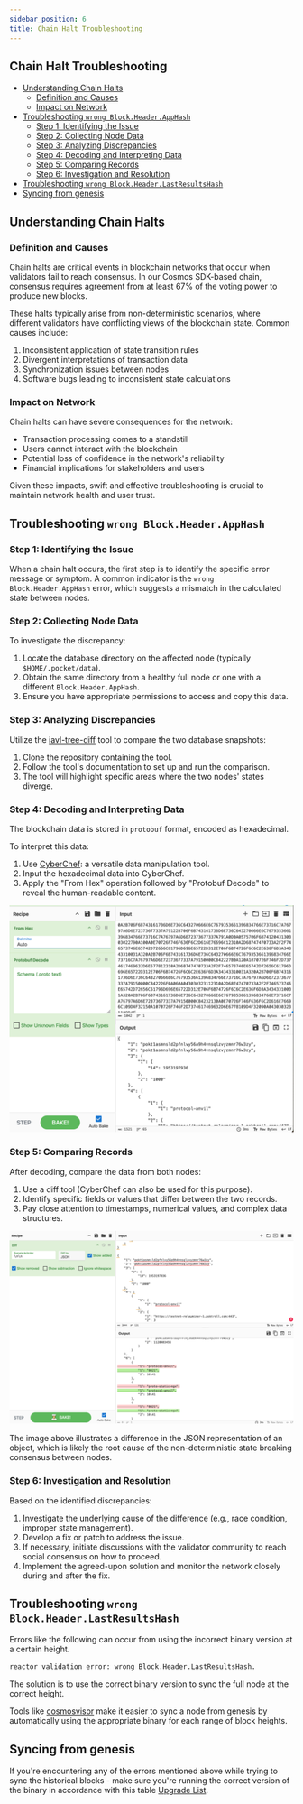 ```yaml
---
sidebar_position: 6
title: Chain Halt Troubleshooting
---
```


## Chain Halt Troubleshooting <!-- omit in toc -->

- [Understanding Chain Halts](#understanding-chain-halts)
  - [Definition and Causes](#definition-and-causes)
  - [Impact on Network](#impact-on-network)
- [Troubleshooting `wrong Block.Header.AppHash`](#troubleshooting-wrong-blockheaderapphash)
  - [Step 1: Identifying the Issue](#step-1-identifying-the-issue)
  - [Step 2: Collecting Node Data](#step-2-collecting-node-data)
  - [Step 3: Analyzing Discrepancies](#step-3-analyzing-discrepancies)
  - [Step 4: Decoding and Interpreting Data](#step-4-decoding-and-interpreting-data)
  - [Step 5: Comparing Records](#step-5-comparing-records)
  - [Step 6: Investigation and Resolution](#step-6-investigation-and-resolution)
- [Troubleshooting `wrong Block.Header.LastResultsHash`](#troubleshooting-wrong-blockheaderlastresultshash)
- [Syncing from genesis](#syncing-from-genesis)

## Understanding Chain Halts

### Definition and Causes

Chain halts are critical events in blockchain networks that occur when validators fail to reach consensus. In our Cosmos SDK-based chain, consensus requires agreement from at least 67% of the voting power to produce new blocks.

These halts typically arise from non-deterministic scenarios, where different validators have conflicting views of the blockchain state. Common causes include:

1. Inconsistent application of state transition rules
2. Divergent interpretations of transaction data
3. Synchronization issues between nodes
4. Software bugs leading to inconsistent state calculations

### Impact on Network

Chain halts can have severe consequences for the network:

- Transaction processing comes to a standstill
- Users cannot interact with the blockchain
- Potential loss of confidence in the network's reliability
- Financial implications for stakeholders and users

Given these impacts, swift and effective troubleshooting is crucial to maintain network health and user trust.

## Troubleshooting `wrong Block.Header.AppHash`

### Step 1: Identifying the Issue

When a chain halt occurs, the first step is to identify the specific error message or symptom. A common indicator is the `wrong Block.Header.AppHash` error, which suggests a mismatch in the calculated state between nodes.

### Step 2: Collecting Node Data

To investigate the discrepancy:

1. Locate the database directory on the affected node (typically `$HOME/.pocket/data`).
2. Obtain the same directory from a healthy full node or one with a different `Block.Header.AppHash`.
3. Ensure you have appropriate permissions to access and copy this data.

### Step 3: Analyzing Discrepancies

Utilize the [iavl-tree-diff](https://github.com/pokt-network/poktroll/tree/main/tools/iavl-tree-diff) tool to compare the two database snapshots:

1. Clone the repository containing the tool.
2. Follow the tool's documentation to set up and run the comparison.
3. The tool will highlight specific areas where the two nodes' states diverge.

### Step 4: Decoding and Interpreting Data

The blockchain data is stored in `protobuf` format, encoded as hexadecimal.

To interpret this data:

1. Use [CyberChef](<https://gchq.github.io/CyberChef/#recipe=From_Hex('Auto')Protobuf_Decode('',false,false)>): a versatile data manipulation tool.
2. Input the hexadecimal data into CyberChef.
3. Apply the "From Hex" operation followed by "Protobuf Decode" to reveal the human-readable content.

![CyberChef Decoding Example](../../develop/developer_guide/img/cyberchef_1.png)

### Step 5: Comparing Records

After decoding, compare the data from both nodes:

1. Use a diff tool (CyberChef can also be used for this purpose).
2. Identify specific fields or values that differ between the two records.
3. Pay close attention to timestamps, numerical values, and complex data structures.

![CyberChef Diff Example](../../develop/developer_guide/img/cyberchef_2.png)

The image above illustrates a difference in the JSON representation of an object, which is likely the root cause of the non-deterministic state breaking consensus between nodes.

### Step 6: Investigation and Resolution

Based on the identified discrepancies:

1. Investigate the underlying cause of the difference (e.g., race condition, improper state management).
2. Develop a fix or patch to address the issue.
3. If necessary, initiate discussions with the validator community to reach social consensus on how to proceed.
4. Implement the agreed-upon solution and monitor the network closely during and after the fix.

## Troubleshooting `wrong Block.Header.LastResultsHash`

Errors like the following can occur from using the incorrect binary version at a certain height.

```bash
reactor validation error: wrong Block.Header.LastResultsHash.
```

The solution is to use the correct binary version to sync the full node at the correct height.

Tools like [cosmosvisor](https://docs.cosmos.network/v0.45/run-node/cosmovisor.html) make it easier
to sync a node from genesis by automatically using the appropriate binary for each range of block heights.

## Syncing from genesis

If you're encountering any of the errors mentioned above while trying to sync the historical blocks - make sure you're running the correct version of the binary in accordance with this table [Upgrade List](upgrade_list.md).
